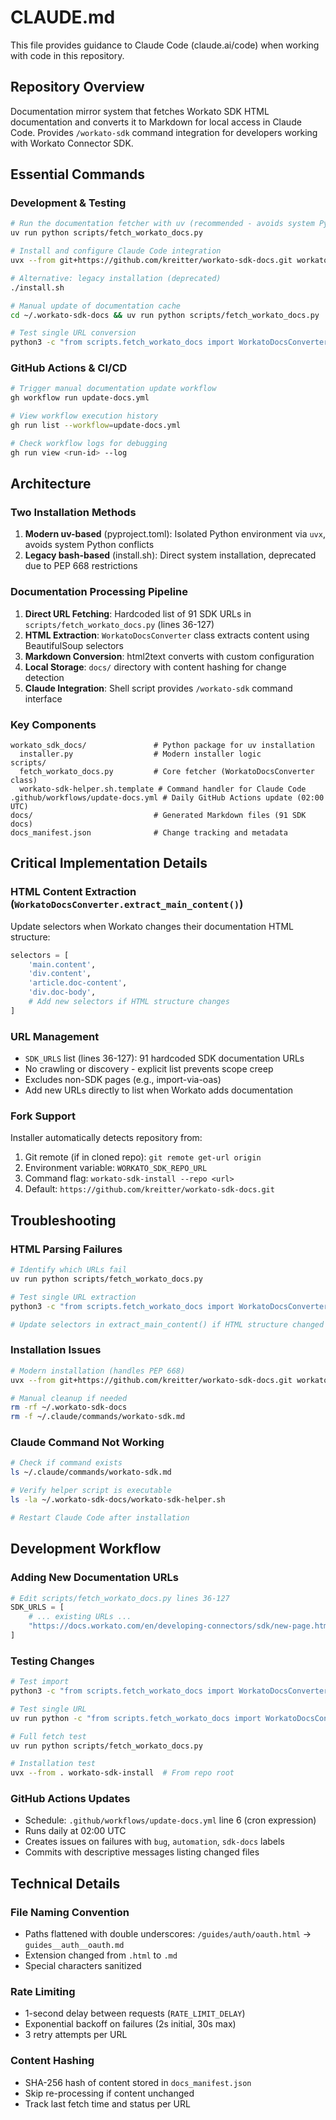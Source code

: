 # CLAUDE.md

This file provides guidance to Claude Code (claude.ai/code) when working with code in this repository.

## Repository Overview

Documentation mirror system that fetches Workato SDK HTML documentation and converts it to Markdown for local access in Claude Code. Provides `/workato-sdk` command integration for developers working with Workato Connector SDK.

## Essential Commands

### Development & Testing
```bash
# Run the documentation fetcher with uv (recommended - avoids system Python)
uv run python scripts/fetch_workato_docs.py

# Install and configure Claude Code integration
uvx --from git+https://github.com/kreitter/workato-sdk-docs.git workato-sdk-install

# Alternative: legacy installation (deprecated)
./install.sh

# Manual update of documentation cache
cd ~/.workato-sdk-docs && uv run python scripts/fetch_workato_docs.py

# Test single URL conversion
python3 -c "from scripts.fetch_workato_docs import WorkatoDocsConverter; WorkatoDocsConverter().convert_single('https://docs.workato.com/en/developing-connectors/sdk/cli.html')"
```

### GitHub Actions & CI/CD
```bash
# Trigger manual documentation update workflow
gh workflow run update-docs.yml

# View workflow execution history
gh run list --workflow=update-docs.yml

# Check workflow logs for debugging
gh run view <run-id> --log
```

## Architecture

### Two Installation Methods

1. **Modern uv-based** (pyproject.toml): Isolated Python environment via `uvx`, avoids system Python conflicts
2. **Legacy bash-based** (install.sh): Direct system installation, deprecated due to PEP 668 restrictions

### Documentation Processing Pipeline

1. **Direct URL Fetching**: Hardcoded list of 91 SDK URLs in `scripts/fetch_workato_docs.py` (lines 36-127)
2. **HTML Extraction**: `WorkatoDocsConverter` class extracts content using BeautifulSoup selectors
3. **Markdown Conversion**: html2text converts with custom configuration
4. **Local Storage**: `docs/` directory with content hashing for change detection
5. **Claude Integration**: Shell script provides `/workato-sdk` command interface

### Key Components

```
workato_sdk_docs/               # Python package for uv installation
  installer.py                  # Modern installer logic
scripts/
  fetch_workato_docs.py         # Core fetcher (WorkatoDocsConverter class)
  workato-sdk-helper.sh.template # Command handler for Claude Code
.github/workflows/update-docs.yml # Daily GitHub Actions update (02:00 UTC)
docs/                           # Generated Markdown files (91 SDK docs)
docs_manifest.json              # Change tracking and metadata
```

## Critical Implementation Details

### HTML Content Extraction (`WorkatoDocsConverter.extract_main_content()`)
Update selectors when Workato changes their documentation HTML structure:

```python
selectors = [
    'main.content',
    'div.content',
    'article.doc-content',
    'div.doc-body',
    # Add new selectors if HTML structure changes
]
```

### URL Management
- `SDK_URLS` list (lines 36-127): 91 hardcoded SDK documentation URLs
- No crawling or discovery - explicit list prevents scope creep
- Excludes non-SDK pages (e.g., import-via-oas)
- Add new URLs directly to list when Workato adds documentation

### Fork Support
Installer automatically detects repository from:
1. Git remote (if in cloned repo): `git remote get-url origin`
2. Environment variable: `WORKATO_SDK_REPO_URL`
3. Command flag: `workato-sdk-install --repo <url>`
4. Default: `https://github.com/kreitter/workato-sdk-docs.git`

## Troubleshooting

### HTML Parsing Failures
```bash
# Identify which URLs fail
uv run python scripts/fetch_workato_docs.py

# Test single URL extraction
python3 -c "from scripts.fetch_workato_docs import WorkatoDocsConverter; import sys; sys.exit(0 if WorkatoDocsConverter().test_url('URL_HERE') else 1)"

# Update selectors in extract_main_content() if HTML structure changed
```

### Installation Issues
```bash
# Modern installation (handles PEP 668)
uvx --from git+https://github.com/kreitter/workato-sdk-docs.git workato-sdk-install

# Manual cleanup if needed
rm -rf ~/.workato-sdk-docs
rm -f ~/.claude/commands/workato-sdk.md
```

### Claude Command Not Working
```bash
# Check if command exists
ls ~/.claude/commands/workato-sdk.md

# Verify helper script is executable
ls -la ~/.workato-sdk-docs/workato-sdk-helper.sh

# Restart Claude Code after installation
```

## Development Workflow

### Adding New Documentation URLs
```python
# Edit scripts/fetch_workato_docs.py lines 36-127
SDK_URLS = [
    # ... existing URLs ...
    "https://docs.workato.com/en/developing-connectors/sdk/new-page.html",  # Add here
]
```

### Testing Changes
```bash
# Test import
python3 -c "from scripts.fetch_workato_docs import WorkatoDocsConverter"

# Test single URL
uv run python -c "from scripts.fetch_workato_docs import WorkatoDocsConverter; WorkatoDocsConverter().convert_single('URL')"

# Full fetch test
uv run python scripts/fetch_workato_docs.py

# Installation test
uvx --from . workato-sdk-install  # From repo root
```

### GitHub Actions Updates
- Schedule: `.github/workflows/update-docs.yml` line 6 (cron expression)
- Runs daily at 02:00 UTC
- Creates issues on failures with `bug`, `automation`, `sdk-docs` labels
- Commits with descriptive messages listing changed files

## Technical Details

### File Naming Convention
- Paths flattened with double underscores: `/guides/auth/oauth.html` → `guides__auth__oauth.md`
- Extension changed from `.html` to `.md`
- Special characters sanitized

### Rate Limiting
- 1-second delay between requests (`RATE_LIMIT_DELAY`)
- Exponential backoff on failures (2s initial, 30s max)
- 3 retry attempts per URL

### Content Hashing
- SHA-256 hash of content stored in `docs_manifest.json`
- Skip re-processing if content unchanged
- Track last fetch time and status per URL
